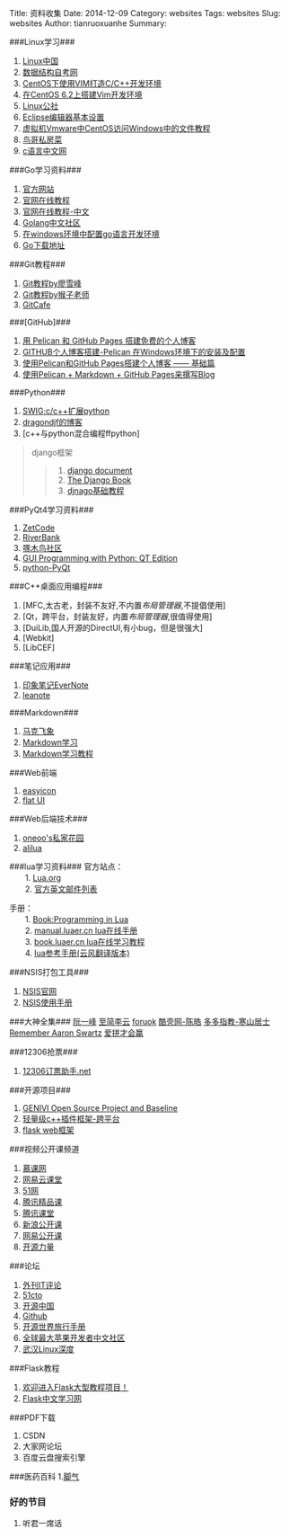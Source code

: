 Title: 资料收集 
Date: 2014-12-09 
Category: websites 
Tags: websites 
Slug: websites
Author: tianruoxuanhe
Summary:

###Linux学习###
1. [Linux中国](http://linux.cn/thread-13224-1-1.html)
2. [数据结构自考网](http://student.zjzk.cn/course_ware/data_structure/web/main.htm)
3. [CentOS下使用VIM打造C/C++开发环境](http://blog.csdn.net/fbfsber008/article/details/7044723)
4. [在CentOS 6.2上搭建Vim开发环境](http://www.linuxidc.com/Linux/2013-07/87363.htm)
5. [Linux公社](http://www.linuxidc.com/index.htm)
6. [Eclipse编辑器基本设置](http://www.cnblogs.com/decarl/archive/2012/05/15/2502084.html)
7. [虚拟机Vmware中CentOS访问Windows中的文件教程](http://www.111cn.net/sys/CentOS/72976.htm)
8. [鸟哥私房菜](http://linux.vbird.org)
9. [c语言中文网](http://c.biancheng.net/cpp/)

###Go学习资料###
1. [官方网站](https://golang.org)
2. [官网在线教程](https://tour.golang.org/welcome/1)
3. [官网在线教程-中文](http://tour.golangtc.com/)
4. [Golang中文社区](http://studygolang.com/)
5. [在windows环境中配置go语言开发环境](http://www.cppblog.com/cc/archive/2013/02/07/197762.html)
6. [Go下载地址](https://golang.org/dl/)


###Git教程###
1. [Git教程by廖雪峰](http://www.liaoxuefeng.com/wiki/0013739516305929606dd18361248578c67b8067c8c017b000)
2. [Git教程by猴子老师](http://backlogtool.com/git-guide/cn/intro/intro1_1.html)
3. [GitCafe](https://gitcafe.com/explore)

###[GitHub]###
1. [用 Pelican 和 GitHub Pages 搭建免费的个人博客](http://www.dongxf.com/3_Build_Personal_Blog_With_Pelican_And_GitHub_Pages.html)
2. [GITHUB个人博客搭建-Pelican 在Windows环境下的安装及配置](http://www.cnblogs.com/ballwql/p/pelican.html)
3. [使用Pelican和GitHub Pages搭建个人博客 —— 基础篇](http://www.xycoding.com/articles/2013/11/21/blog-create/)
4. [使用Pelican + Markdown + GitHub Pages来撰写Blog](http://heylinux.com/archives/3337.html)


###Python###
1. [SWIG:c/c++扩展python](http://www.swig.org/)
2. [dragondjf的博客](http://dragondjf.github.io/)
3. [c++与python混合编程ffpython]

>django框架<br/>
>>1. [django document](https://docs.djangoproject.com/en/dev/)<br/>
>>2. [The Django Book](http://djangobook.py3k.cn/)<br/>
>>3. [djnago基础教程](http://www.ziqiangxuetang.com/django/django-tutorial.html)

###PyQt4学习资料###
1. [ZetCode](http://zetcode.com/)
2. [RiverBank](http://www.riverbankcomputing.com/news)
3. [啄木鸟社区](http://wiki.woodpecker.org.cn/moin/PyQt)
4. [GUI Programming with Python: QT Edition](http://www.commandprompt.com/community/pyqt/book1)
5. [python-PyQt](https://wiki.python.org/moin/PyQt)


###C++桌面应用编程###
1. [MFC,太古老，封装不友好,不内置*布局管理器*,不提倡使用]
2. [Qt，跨平台，封装友好，内置*布局管理器*,很值得使用]
3. [DuiLib,国人开源的DirectUI,有小bug，但是很强大]
4. [Webkit]
5. [LibCEF]

###笔记应用###
1. [印象笔记EverNote](https://http//www.yinxiang.com/)
2. [leanote](https://leanote.com/)


###Markdown###
1. [马克飞象](http://maxiang.info/)
2. [Markdown学习](http://www.douban.com/review/6617667/)
3. [Markdown学习教程](http://wowubuntu.com/markdown/index.html)

###Web前端
1. [easyicon](http://www.easyicon.net/)
2. [flat UI](http://www.bootcss.com/p/flat-ui/)

###Web后端技术###
1. [oneoo's私家花园](http://oneoo.com/all-posts/)
2. [alilua](http://alilua.com/download.html)


###lua学习资料###
官方站点：<br/>
　　1. [Lua.org](http://www.lua.org/)<br/>
　　2. [官方英文邮件列表](http://www.lua.org/lua-l.html)<br/>


手册：<br/>
　　1. [Book:Programming in Lua](http://www.lua.org/pil/)<br/>
　　2. [manual.luaer.cn lua在线手册](http://manual.luaer.cn/)<br/>
　　3. [book.luaer.cn lua在线学习教程](http://book.luaer.cn/)<br/>
　　4. [lua参考手册(云风翻译版本)](http://www.codingnow.com/2000/download/lua_manual.html)<br/>


###NSIS打包工具###
1. [NSIS官网](http://nsis.sourceforge.net/Main_Page)
2. [NSIS使用手册](http://nsis.sourceforge.net/Docs/Contents.html)



###大神全集###
[阮一峰](http://www.ruanyifeng.com/home.html)
[至简李云](http://yunli.blog.51cto.com/831344/1019990)
[foruok](http://blog.csdn.net/foruok/article/details/40247543)
[酷壳网-陈皓](http://coolshell.cn/haoel)
[多多指教-寒山居士](http://www.heilqt.com/)
[Remember Aaron Swartz](http://www.rememberaaronsw.com/memories/)
[爱拼才会赢](http://blog.chinaunix.net/uid/21411227/cid-63639-list-1.html)


###12306抢票###
1. [12306订票助手.net](http://www.fishlee.net/soft/12306/)


###开源项目###
1. [GENIVI Open Source Project and Baseline](http://projects.genivi.org/projects)
2. [轻量级c++插件框架-跨平台](http://pluma-framework.sourceforge.net/)
3. [flask web框架](https://github.com/mitsuhiko/flask)

###视频公开课频道
1. [慕课网](http://www.imooc.com/)
2. [网易云课堂](http://study.163.com/)
3. [51网](http://www.51zxw.net/)
4. [腾讯精品课](http://class.qq.com/)
5. [腾讯课堂](http://ke.qq.com/index.html)
6. [新浪公开课](http://open.sina.com.cn/)
7. [网易公开课]( http://open.163.com/)
8. [开源力量](http://www.osforce.cn/)

###论坛
1. [外刊IT评论](http://www.vaikan.com/)
2. [51cto](http://www.51cto.com/)
3. [开源中国](http://www.oschina.net/)
4. [Github](www.github.com)
5. [开源世界旅行手册](http://i.linuxtoy.org/docs/guide/index.html)
6. [全球最大苹果开发者中文社区](http://www.cocoachina.com/)
7. [武汉Linux深度](https://github.com/linuxdeepin)

###Flask教程
1. [欢迎进入Flask大型教程项目！](http://www.pythondoc.com/flask-mega-tutorial/index.html)
2. [Flask中文学习网](http://flask123.sinaapp.com/)


###PDF下载
1. CSDN
2. 大家网论坛
3. 百度云盘搜索引擎


###医药百科
1.[脚气](http://zhidao.baidu.com/link?url=j5-no1Ee-4gfk5KJbEx_BFvATGyQ4uyU-fXqYoQGMkFGRsi6xvPGWh0UCOkvsSKIIEKehSHSRN6UIYm5G9Y3m2oBsQg2EUgoUQJ9yWFBrci)

### 好的节目
1. 听君一席话
